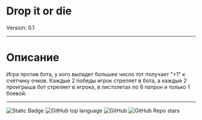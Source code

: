 # Drop it or die
Version: 0.1
****
# Описание
Игра против бота, у кого выпадет большее число тот получает "+1" к счётчику очков. Каждые 2 победы игрок стреляет в бота, а каждые 2 проигрыша бот стреляет в игрока, в пистолетах по 6 патрон и только 1 боевой.
****
![Static Badge](https://img.shields.io/badge/Crufix-Drop_it_or_Die-Oxygen)
![GitHub top language](https://img.shields.io/github/languages/top/GoodVaib/Drop-it-or-Die)
![GitHub](https://img.shields.io/github/license/GoodVaib/Drop-it-or-Die)
![GitHub Repo stars](https://img.shields.io/github/stars/GoodVaib/Drop-it-or-Die)
<!-- <![GitHub issues](https://img.shields.io/github/issues/GoodVaib/Drop-it-or-Die) -->
